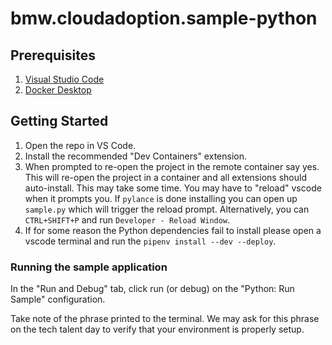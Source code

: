 # bmw.cloudadoption.sample-python

## Prerequisites

1. [Visual Studio Code](https://code.visualstudio.com/)
2. [Docker Desktop](https://www.docker.com/products/docker-desktop/)

## Getting Started

1. Open the repo in VS Code.
2. Install the recommended "Dev Containers" extension.
3. When prompted to re-open the project in the remote container say yes. This will re-open the project in a container and all extensions should auto-install. This may take some time. You may have to "reload" vscode when it prompts you. If `pylance` is done
installing you can open up `sample.py` which will trigger the reload prompt. Alternatively, you can `CTRL+SHIFT+P` and run 
`Developer - Reload Window`.
4. If for some reason the Python dependencies fail to install please open a vscode terminal and run the `pipenv install --dev --deploy`.

### Running the sample application
In the "Run and Debug" tab, click run (or debug) on the "Python: Run Sample" configuration.

Take note of the phrase printed to the terminal. We may ask for this phrase on the tech talent day to verify
that your environment is properly setup.